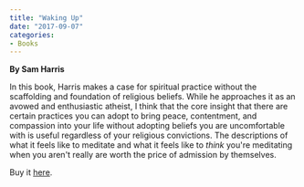 ```yaml
---
title: "Waking Up"
date: "2017-09-07"
categories:
- Books
---
```


**By Sam Harris**

In this book, Harris makes a case for spiritual practice without the scaffolding and foundation of religious beliefs. While he approaches it as an avowed and enthusiastic atheist, I think that the core insight that there are certain practices you can adopt to bring peace, contentment, and compassion into your life without adopting beliefs you are uncomfortable with is useful regardless of your religious convictions. The descriptions of what it feels like to meditate and what it feels like to _think_ you're meditating when you aren't really are worth the price of admission by themselves.

Buy it [here](https://smile.amazon.com/Waking-Up-Spirituality-Without-Religion-ebook/dp/B00GEEB9YC/ref=mt_kindle?_encoding=UTF8&me=).
